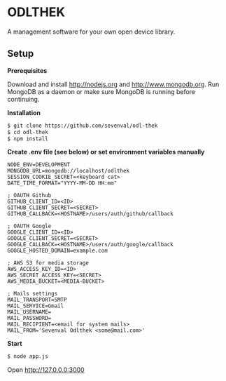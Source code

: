 ODLTHEK
========
A management software for your own open device library.

## Setup
**Prerequisites**

Download and install http://nodejs.org and http://www.mongodb.org. Run MongoDB as a daemon or make sure MongoDB is running before continuing.

**Installation**
```sh
$ git clone https://github.com/sevenval/odl-thek
$ cd odl-thek
$ npm install
```

**Create .env file (see below) or set environment variables manually**
```
NODE_ENV=DEVELOPMENT
MONGODB_URL=mongodb://localhost/odlthek
SESSION_COOKIE_SECRET=<keyboard cat>
DATE_TIME_FORMAT="YYYY-MM-DD HH:mm"

; OAUTH Github
GITHUB_CLIENT_ID=<ID>
GITHUB_CLIENT_SECRET=<SECRET>
GITHUB_CALLBACK=<HOSTNAME>/users/auth/github/callback

; OAUTH Google
GOOGLE_CLIENT_ID=<ID>
GOOGLE_CLIENT_SECRET=<SECRET>
GOOGLE_CALLBACK=<HOSTNAME>/users/auth/google/callback
GOOGLE_HOSTED_DOMAIN=example.com

; AWS S3 for media storage
AWS_ACCESS_KEY_ID=<ID>
AWS_SECRET_ACCESS_KEY=<SECRET>
AWS_MEDIA_BUCKET=<MEDIA-BUCKET>

; Mails settings
MAIL_TRANSPORT=SMTP
MAIL_SERVICE=Gmail
MAIL_USERNAME=
MAIL_PASSWORD=
MAIL_RECIPIENT=<email for system mails>
MAIL_FROM='Sevenval Odlthek <some@mail.com>'
```

**Start**
```sh
$ node app.js
```
Open http://127.0.0.0:3000

